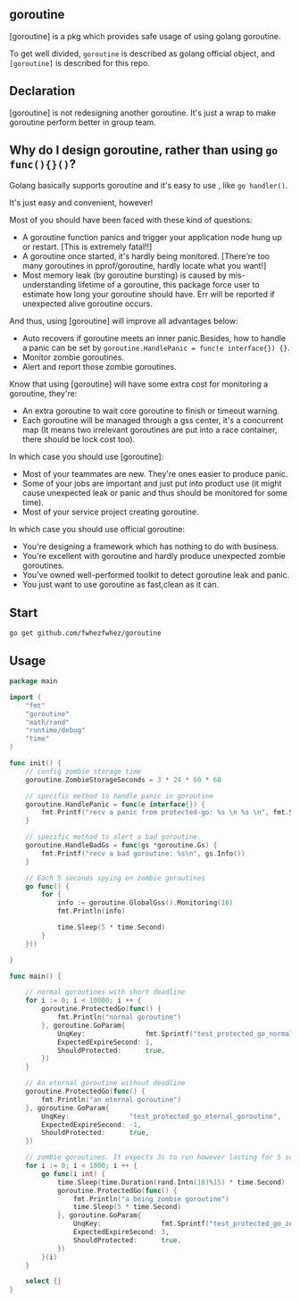 ## goroutine
[goroutine] is a pkg which provides safe usage of using golang goroutine.

To get well divided, `goroutine` is described  as golang official object, and `[goroutine]` is described for this repo.

## Declaration
[goroutine] is not redesigning another goroutine. It's just a wrap to make goroutine perform better in group team.

## Why do I design goroutine, rather than using `go func(){}()`?
Golang basically supports goroutine and it's easy to use , like `go handler()`.

It's just easy and convenient, however!

Most of you should have been faced with these kind of questions:

- A goroutine function panics and trigger your application node hung up or restart. [This is extremely fatal!!]
- A goroutine once started, it's hardly being monitored. [There're too many goroutines in pprof/goroutine, hardly locate what you want!]
- Most memory leak (by goroutine bursting) is caused by mis-understanding lifetime of a goroutine, this package force user to estimate how long your goroutine should have. Err will be reported if unexpected alive goroutine occurs.


And thus, using [goroutine] will improve all advantages below:

- Auto recovers if goroutine meets an inner panic.Besides, how to handle a panic can be set by `goroutine.HandlePanic = func(e interface{}) {}`.
- Monitor zombie goroutines.
- Alert and report those zombie goroutines.

Know that using [goroutine] will have some extra cost for monitoring a goroutine, they're:

- An extra goroutine to wait core goroutine to finish or timeout warning.
- Each goroutine will be managed through a gss center, it's a concurrent map (It means two irrelevant goroutines are put into a race container, there should be lock cost too).


In which case you should use [goroutine]:
- Most of your teammates are new. They're ones easier to produce panic.
- Some of your jobs are important and just put into product use (it might cause unexpected leak or panic and thus should be monitored for some time).
- Most of your service project creating goroutine.

In which case you should use official goroutine:
- You're designing a framework which has nothing to do with business.
- You're excellent with goroutine and hardly produce  unexpected zombie goroutines.
- You've owned well-performed toolkit to detect goroutine leak and panic.
- You just want to use goroutine as fast,clean as it can.

## Start
`go get github.com/fwhezfwhez/goroutine`

## Usage
```go
package main

import (
	"fmt"
	"goroutine"
	"math/rand"
	"runtime/debug"
	"time"
)

func init() {
	// config zombie storage time
	goroutine.ZombieStorageSeconds = 3 * 24 * 60 * 60

	// specific method to handle panic in goroutine
	goroutine.HandlePanic = func(e interface{}) {
		fmt.Printf("recv a panic from protected-go: %s \n %s \n", fmt.Sprintf("%v", e), debug.Stack())
	}

	// specific method to alert a bad goroutine.
	goroutine.HandleBadGs = func(gs *goroutine.Gs) {
		fmt.Printf("recv a bad goroutine: %s\n", gs.Info())
	}

	// Each 5 seconds spying on zombie goroutines
	go func() {
		for {
			info := goroutine.GlobalGss().Monitoring(10)
			fmt.Println(info)

			time.Sleep(5 * time.Second)
		}
	}()

}

func main() {

	// normal goroutines with short deadline
	for i := 0; i < 10000; i ++ {
		goroutine.ProtectedGo(func() {
			fmt.Println("normal goroutine")
		}, goroutine.GoParam{
			UnqKey:               fmt.Sprintf("test_protected_go_normal_goroutine_%d", i),
			ExpectedExpireSecond: 1,
			ShouldProtected:      true,
		})
	}

	// An eternal goroutine without deadline
	goroutine.ProtectedGo(func() {
		fmt.Println("an eternal goroutine")
	}, goroutine.GoParam{
		UnqKey:               "test_protected_go_eternal_goroutine",
		ExpectedExpireSecond: -1,
		ShouldProtected:      true,
	})

	// zombie goroutines. It expects 3s to run however lasting for 5 seconds
	for i := 0; i < 1000; i ++ {
		go func(i int) {
			time.Sleep(time.Duration(rand.Intn(10)%15) * time.Second)
			goroutine.ProtectedGo(func() {
				fmt.Println("a being zombie goroutine")
				time.Sleep(5 * time.Second)
			}, goroutine.GoParam{
				UnqKey:               fmt.Sprintf("test_protected_go_zombie_goroutine_%d", i),
				ExpectedExpireSecond: 3,
				ShouldProtected:      true,
			})
		}(i)
	}

	select {}
}

```



